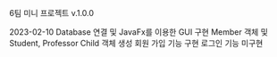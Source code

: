 6팀 미니 프로젝트
v.1.0.0

2023-02-10
Database 연결 및 JavaFx를 이용한 GUI 구현
Member 객체 및 Student, Professor Child 객체 생성
회원 가입 기능 구현
로그인 기능 미구현
